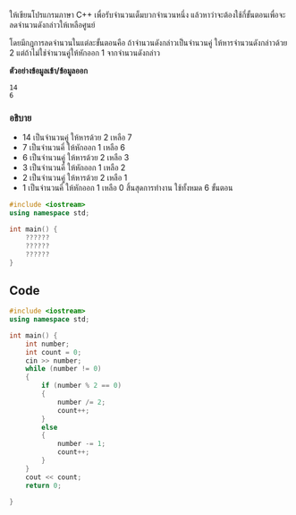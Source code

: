 ให้เขียนโปรแกรมภาษา C++ เพื่อรับจำนวนเต็มบวกจำนวนหนึ่ง แล้วหาว่าจะต้องใช้กี่ขั้นตอนเพื่อจะลดจำนวนดังกล่าวให้เหลือศูนย์

โดยมีกฎการลดจำนวนในแต่ละขั้นตอนคือ ถ้าจำนวนดังกล่าวเป็นจำนวนคู่ ให้หารจำนวนดังกล่าวด้วย 2 แต่ถ้าไม่ใช่จำนวนคู่ให้หักออก 1 จากจำนวนดังกล่าว

**ตัวอย่างข้อมูลเข้า/ข้อมูลออก**
```
14
6
```
### อธิบาย

* 14 เป็นจำนวนคู่ ให้หารด้วย 2 เหลือ 7
* 7 เป็นจำนวนคี่ ให้หักออก 1 เหลือ 6
* 6 เป็นจำนวนคู่ ให้หารด้วย 2 เหลือ 3
* 3 เป็นจำนวนคี่ ให้หักออก 1 เหลือ 2
* 2 เป็นจำนวนคู่ ให้หารด้วย 2 เหลือ 1
* 1 เป็นจำนวนคี่ ให้หักออก 1 เหลือ 0 สิ้นสุดการทำงาน ใช้ทั้งหมด 6 ขั้นตอน

```cpp
#include <iostream>
using namespace std;

int main() {
    ??????
    ??????
    ??????
}
```
## Code
```cpp
#include <iostream>
using namespace std;

int main() {
    int number;
    int count = 0;
    cin >> number;
    while (number != 0)
    {
        if (number % 2 == 0)
        {
            number /= 2;
            count++;
        }
        else
        {
            number -= 1;
            count++;
        }
    }
    cout << count;
    return 0;

}
```
